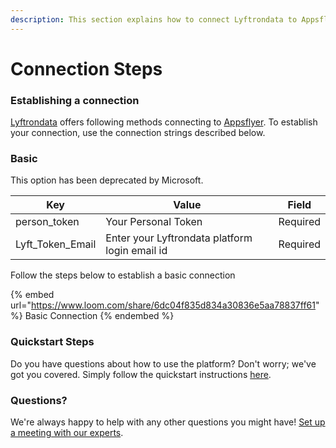 ```yaml
---
description: This section explains how to connect Lyftrondata to Appsflyer.
---
```


# Connection Steps

### Establishing a connection

[Lyftrondata](https://www.lyftrondata.com) offers following methods connecting to [Appsflyer](https://www.lyftrondata.com/integration/marketing-analytics/appsflyer/). To establish your connection, use the connection strings described below.

### Basic

This option has been deprecated by Microsoft.

| Key                | Value                                          | Field    |
| ------------------ | ---------------------------------------------- | -------- |
| person\_token      | Your Personal Token                            | Required |
| Lyft\_Token\_Email | Enter your Lyftrondata platform login email id | Required |

Follow the steps below to establish a basic connection

{% embed url="https://www.loom.com/share/6dc04f835d834a30836e5aa78837ff61" %}
Basic Connection
{% endembed %}

### Quickstart Steps

Do you have questions about how to use the platform? Don't worry; we've got you covered. Simply follow the quickstart instructions [here](README.md).

### Questions? <a href="#questions" id="questions"></a>

We're always happy to help with any other questions you might have! [Set up a meeting with our experts](https://www.lyftrondata.com/book-a-meeting/).
